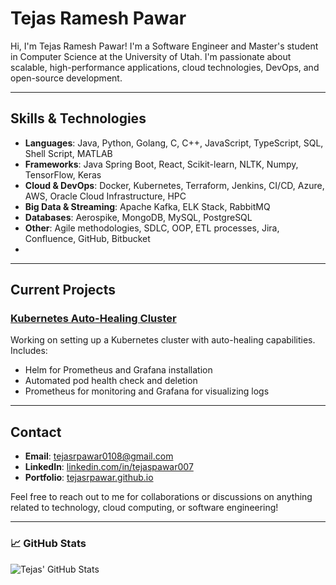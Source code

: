 
# Tejas Ramesh Pawar

Hi, I'm Tejas Ramesh Pawar! I'm a Software Engineer and Master's student in Computer Science at the University of Utah. I'm passionate about scalable, high-performance applications, cloud technologies, DevOps, and open-source development. 

---

## Skills & Technologies

- **Languages**: Java, Python, Golang, C, C++, JavaScript, TypeScript, SQL, Shell Script, MATLAB
- **Frameworks**: Java Spring Boot, React, Scikit-learn, NLTK, Numpy, TensorFlow, Keras
- **Cloud & DevOps**: Docker, Kubernetes, Terraform, Jenkins, CI/CD, Azure, AWS, Oracle Cloud Infrastructure, HPC
- **Big Data & Streaming**: Apache Kafka, ELK Stack, RabbitMQ
- **Databases**: Aerospike, MongoDB, MySQL, PostgreSQL
- **Other**: Agile methodologies, SDLC, OOP, ETL processes, Jira, Confluence, GitHub, Bitbucket
- 
---

## Current Projects

### [Kubernetes Auto-Healing Cluster](https://github.com/tejaspawar007/k8s-auto-healing-cluster)
Working on setting up a Kubernetes cluster with auto-healing capabilities. Includes:
- Helm for Prometheus and Grafana installation
- Automated pod health check and deletion
- Prometheus for monitoring and Grafana for visualizing logs

---

## Contact

- **Email**: [tejasrpawar0108@gmail.com](mailto:tejasrpawar0108@gmail.com)
- **LinkedIn**: [linkedin.com/in/tejaspawar007](https://linkedin.com/in/tejaspawar007)
- **Portfolio**: [tejasrpawar.github.io](https://tejasrpawar.github.io)

Feel free to reach out to me for collaborations or discussions on anything related to technology, cloud computing, or software engineering!

---

### 📈 GitHub Stats

![Tejas' GitHub Stats](https://github-readme-stats.vercel.app/api?username=tejaspawar007&show_icons=true&count_private=true&hide=prs&theme=dark)
